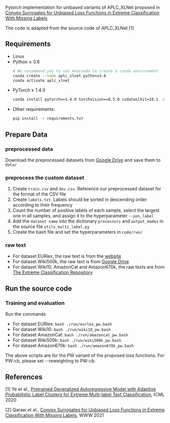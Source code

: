 Pytorch implementation for unibased variants of APLC_XLNet proposed in [Convex Surrogates for Unbiased Loss Functions in Extreme Classification With Missing Labels](https://dl.acm.org/doi/pdf/10.1145/3442381.3450139)

The code is adapted from the source code of APLC_XLNet [1]


## Requirements
* Linux
* Python ≥ 3.6
    ```bash
    # We recommend you to use Anaconda to create a conda environment 
    conda create --name aplc_xlnet python=3.6
    conda activate aplc_xlnet
    ```
* PyTorch ≥ 1.4.0
    ```bash
    conda install pytorch==1.4.0 torchvision==0.5.0 cudatoolkit=10.1 -c pytorch
    ```
* Other requirements:
    ```bash
    pip install -r requirements.txt
    ```
## Prepare Data

### preprocessed data

Download the preprocessed datasets from [Google Drive](https://drive.google.com/drive/folders/1bRLrc8N3ukzAVn9zyTqr0IqP3fWJUYAt?usp=sharing) and save them to `data/`

### preprocess the custom dataset
1. Create `train.csv` and `dev.csv`. Reference our preprocessed dataset for the format of the CSV file
2. Create `labels.txt`. Labels should be sorted in descending order according to their frequency
3. Count the number of positive labels of each sample, select the largest one in all samples, and assign it to the hyperparameter `--pos_label`
4. Add the `dataset name` into the dictionary `processors` and `output_modes` in the source file `utils_multi_label.py`
5. Create the bash file and set the hyperparameters in `code/run/`

### raw text 
- For dataset EURlex, the raw text is from the [website](http://www.ke.tu-darmstadt.de/resources/eurlex/eurlex.html)
- For dataset Wiki500k, the raw text is from [Google Drive](https://drive.google.com/drive/folders/1KQMBZgACUm-ZZcSrQpDPlB6CFKvf9Gfb)
- For dataset Wiki10, AmazonCat and Amazon670k, the raw texts are from [The Extreme Classification Repository](http://manikvarma.org/downloads/XC/XMLRepository.html)

## Run the source code
### Training and evaluation
Run the commands
- For dataset EURlex:     `bash ./run/eurlex_pw.bash`
- For dataset Wiki10:     `bash ./run/wiki10_pw.bash`
- For dataset AmazonCat:  `bash ./run/amazoncat_pw.bash`
- For dataset Wiki500k:   `bash ./run/wiki500k_pw.bash`
- For dataset Amazon670k: `bash ./run/amazon670k_pw.bash`

The above scripts are for the PW variant of the proposed loss functions. For PW-cb, please set --reweighting to PW-cb.


## References
[1] Ye et al., [Pretrained Generalized Autoregressive Model with Adaptive Probabilistic Label Clusters for Extreme Multi-label Text Classification](http://arxiv.org/abs/2007.02439), ICML 2020

[2] Qaraei et al., [Convex Surrogates for Unbiased Loss Functions in Extreme Classification With Missing Labels](https://dl.acm.org/doi/pdf/10.1145/3442381.3450139), WWW 2021
